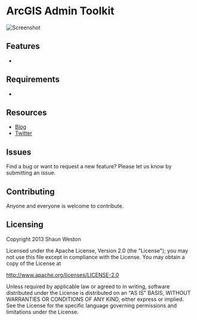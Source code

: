 # ArcGIS Admin Toolkit



![Screenshot](/Screenshot.jpg)


## Features

* 

## Requirements

* 

## Resources

* [Blog](http://westonelli.wordpress.com)
* [Twitter](https://twitter.com/Westonelli)


## Issues

Find a bug or want to request a new feature?  Please let us know by submitting an issue.


## Contributing

Anyone and everyone is welcome to contribute. 


## Licensing
Copyright 2013 Shaun Weston

Licensed under the Apache License, Version 2.0 (the "License");
you may not use this file except in compliance with the License.
You may obtain a copy of the License at

   http://www.apache.org/licenses/LICENSE-2.0

Unless required by applicable law or agreed to in writing, software
distributed under the License is distributed on an "AS IS" BASIS,
WITHOUT WARRANTIES OR CONDITIONS OF ANY KIND, either express or implied.
See the License for the specific language governing permissions and
limitations under the License.